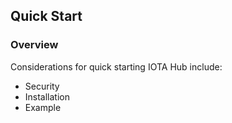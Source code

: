 ## Quick Start

### Overview

Considerations for quick starting IOTA Hub include:

- Security
- Installation
- Example

